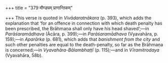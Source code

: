 +++
title = "379 मौण्ड्यम् प्राणान्तिकम्"

+++
This verse is quoted in *Vivādaratnākara* (p. 393), which adds the
explanation that ‘for an offence in connection with which death penalty
has been prescribed, the Brāhmaṇa shall only have his head shaved’;—in
*Parāśaramādhava* (Ācāra, p. 399);—in *Parāśaramādhava* (Vyavahāra, p.
159);—in *Aparārka* (p. 681), which adds that *banishment from the city*
and such other penalties are equal to the death-penalty, so far as the
Brāhmaṇa is concerned;—in *Vyavahāra-Bālambhaṭṭī* (p. 115);—and in
*Vīramitrodaya* (Vyavahāra, 58b).


